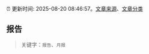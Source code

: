 :alarm_clock: 更新时间: 2025-08-20 08:46:57。[文章来源](/README.md)、[文章分类](/TAGS.md)

## 报告


> 关键字：`报告`、`月报`



